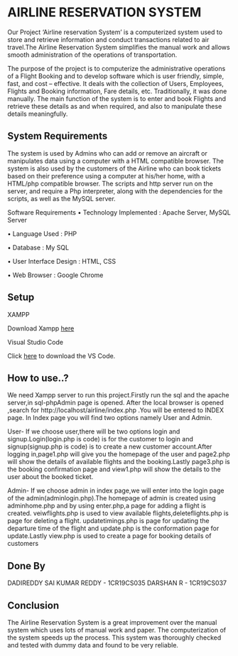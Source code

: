 
# AIRLINE RESERVATION SYSTEM

Our Project ‘Airline reservation System’ is a computerized system used to store and retrieve 
information and conduct transactions related to air travel.The Airline Reservation System 
simplifies the manual work and allows smooth administration of the operations of transportation.

The purpose of the project is to computerize the administrative operations of a Flight Booking and 
to develop software which is user friendly, simple, fast, and cost – effective. It deals with the
collection of Users, Employees, Flights and Booking information, Fare details, etc. 
Traditionally, it was done manually. The main function of the system is to enter and book 
Flights and retrieve these details as and when required, and also to manipulate these details 
meaningfully.


## System Requirements
The system is used by Admins who can add or remove an aircraft or manipulates data using a 
computer with a HTML compatible browser. The system is also used by the customers of the 
Airline who can book tickets based on their preference using a computer at his/her home, with 
a HTML/php compatible browser. 
The scripts and http server run on the server, and require a Php interpreter, along with 
the dependencies for the scripts, as well as the MySQL server.

Software Requirements
• Technology Implemented : Apache Server, MySQL Server

• Language Used : PHP

• Database : My SQL

• User Interface Design : HTML, CSS

• Web Browser : Google Chrome

## Setup

XAMPP

   Download Xampp [here](https://www.apachefriends.org/download.html)

Visual Studio Code

   Click [here](https://code.visualstudio.com/Download?msclkid=b0ec822daa0311ecb3872eb219ad1807) to download the VS Code.
## How to use..?

We need Xampp server to run this project.Firstly run the sql and the apache server,in sql-phpAdmin page is opened.
After the local browser is opened ,search for http://localhost/airline/index.php .You will be entered to INDEX page.
In Index page you will find two options namely User and Admin.

User- If we choose user,there will be two options login and signup.Login(login.php is code) is for the customer to login and signup(signup.php is code) is to create a new customer account.After logging in,page1.php will give you the homepage of the user and page2.php will show the details of available flights and the booking.Lastly page3.php is the booking confirmation page and view1.php will show the details to the user about the booked ticket.

Admin- If we choose admin in index page,we will enter into the login page of the admin(adminlogin.php).The homepage of admin is created using adminhome.php and by using enter.php,a page for adding a flight is created.
veiwflights.php is used to view available flights,deleteflights.php is page for deleting a flight.
updatetimings.php is page for updating the departure time of the flight and update.php is the conformation page for update.Lastly view.php is used to create a page for booking details of customers
##  Done By

DADIREDDY SAI KUMAR REDDY - 1CR19CS035
DARSHAN R                 - 1CR19CS037
## Conclusion
The Airline Reservation System is a great improvement over the manual system which uses 
lots of manual work and paper. The computerization of the system speeds up the process. 
This system was thoroughly checked and tested with dummy data and found to be very reliable.